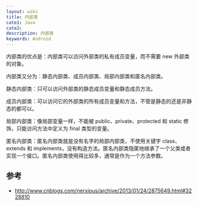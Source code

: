 ```yaml
---
layout: wiki
title: 内部类
cate1: Java
cate2:
description: 内部类
keywords: Android
---
```


内部类的优点是：内部类可以访问外部类的私有成员变量，而不需要 new 外部类的对象。

内部类又分为：静态内部类、成员内部类、局部内部类和匿名内部类。

静态内部类：只可以访问外部类的静态成员变量和静态成员方法。

成员内部类：可以访问它的外部类的所有成员变量和方法，不管是静态的还是非静态的都可以。

局部内部类：像局部变量一样，不能被 public、private、protected 和 static 修饰，只能访问方法中定义为 final 类型的变量。

匿名内部类：匿名内部类就是没有名字的局部内部类，不使用关键字 class、extends 和 implements，没有构造方法。匿名内部类隐匿地继承了一个父类或者实现一个接口。匿名内部类使用得比较多，通常是作为一个方法参数。

## 参考

* <http://www.cnblogs.com/nerxious/archive/2013/01/24/2875649.html#3228810>
